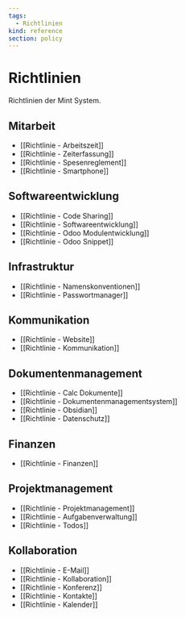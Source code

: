 ```yaml
---
tags:
  - Richtlinien
kind: reference
section: policy
---
```

# Richtlinien

Richtlinien der Mint System.

## Mitarbeit

* [[Richtlinie - Arbeitszeit]]
* [[Richtlinie - Zeiterfassung]]
* [[Richtlinie - Spesenreglement]]  
* [[Richtlinie - Smartphone]]

## Softwareentwicklung

* [[Richtlinie - Code Sharing]]  
* [[Richtlinie - Softwareentwicklung]]
* [[Richtlinie - Odoo Modulentwicklung]]
* [[Richtlinie - Odoo Snippet]]

## Infrastruktur

* [[Richtlinie - Namenskonventionen]]  
* [[Richtlinie - Passwortmanager]]  

## Kommunikation

* [[Richtlinie - Website]]  
* [[Richtlinie - Kommunikation]]

## Dokumentenmanagement

* [[Richtlinie - Calc Dokumente]]
* [[Richtlinie - Dokumentenmanagementsystem]]  
* [[Richtlinie - Obsidian]]
* [[Richtlinie - Datenschutz]]

## Finanzen

* [[Richtlinie - Finanzen]]

## Projektmanagement

* [[Richtlinie - Projektmanagement]]
* [[Richtlinie - Aufgabenverwaltung]]
* [[Richtlinie - Todos]]

## Kollaboration

* [[Richtlinie - E-Mail]]  
* [[Richtlinie - Kollaboration]]
* [[Richtlinie - Konferenz]]  
* [[Richtlinie - Kontakte]]
* [[Richtlinie - Kalender]]